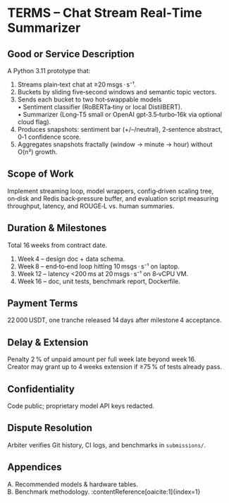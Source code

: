 # TERMS – Chat Stream Real‑Time Summarizer

## Good or Service Description
A Python 3.11 prototype that:
1. Streams plain‑text chat at ≥20 msgs · s⁻¹.
2. Buckets by sliding five‑second windows and semantic topic vectors.
3. Sends each bucket to two hot‑swappable models  
   • Sentiment classifier (RoBERTa‑tiny or local DistilBERT).  
   • Summarizer (Long‑T5 small or OpenAI gpt‑3.5‑turbo‑16k via optional cloud flag).  
4. Produces snapshots: sentiment bar (+/–/neutral), 2‑sentence abstract, 0‑1 confidence score.  
5. Aggregates snapshots fractally (window → minute → hour) without O(n²) growth.

## Scope of Work
Implement streaming loop, model wrappers, config‑driven scaling tree, on‑disk and Redis back‑pressure buffer, and evaluation script measuring throughput, latency, and ROUGE‑L vs. human summaries.

## Duration & Milestones
Total 16 weeks from contract date.  
1. Week 4 – design doc + data schema.  
2. Week 8 – end‑to‑end loop hitting 10 msgs · s⁻¹ on laptop.  
3. Week 12 – latency <200 ms at 20 msgs · s⁻¹ on 8‑vCPU VM.  
4. Week 16 – doc, unit tests, benchmark report, Dockerfile.

## Payment Terms
22 000 USDT, one tranche released 14 days after milestone 4 acceptance.

## Delay & Extension
Penalty 2 % of unpaid amount per full week late beyond week 16.  
Creator may grant up to 4 weeks extension if ≥75 % of tests already pass.

## Confidentiality
Code public; proprietary model API keys redacted.

## Dispute Resolution
Arbiter verifies Git history, CI logs, and benchmarks in `submissions/`.

## Appendices
A. Recommended models & hardware tables.  
B. Benchmark methodology. :contentReference[oaicite:1]{index=1}
